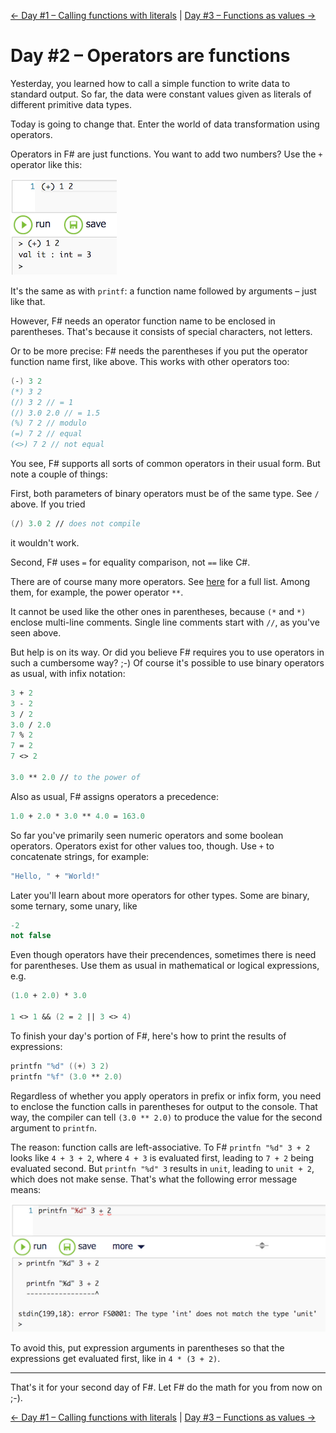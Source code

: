 [← Day #1 – Calling functions with literals](../day01) | [Day #3 – Functions as values →](../day03)

# Day #2 – Operators are functions
Yesterday, you learned how to call a simple function to write data to standard output. So far, the data were constant values given as literals of different primitive data types.

Today is going to change that. Enter the world of data transformation using operators.

Operators in F# are just functions. You want to add two numbers? Use the `+` operator like this:

![](images/w01d02a.png)

It's the same as with `printf`: a function name followed by arguments – just like that.

However, F# needs an operator function name to be enclosed in parentheses. That's because it consists of special characters, not letters.

Or to be more precise: F# needs the parentheses if you put the operator function name first, like above. This works with other operators too:

```fsharp
(-) 3 2
(*) 3 2
(/) 3 2 // = 1
(/) 3.0 2.0 // = 1.5
(%) 7 2 // modulo
(=) 7 2 // equal
(<>) 7 2 // not equal
```

You see, F# supports all sorts of common operators in their usual form. But note a couple of things:

First, both parameters of binary operators must be of the same type. See `/` above. If you tried

```fsharp
(/) 3.0 2 // does not compile
```

it wouldn't work.

Second, F# uses `=` for equality comparison, not `==` like C#.

There are of course many more operators. See [here](https://msdn.microsoft.com/en-us/library/dd233228.aspx) for a full list. Among them, for example, the power operator `**`.

It cannot be used like the other ones in parentheses, because `(*` and `*)` enclose multi-line comments. Single line comments start with `//`, as you've seen above.

But help is on its way. Or did you believe F# requires you to use operators in such a cumbersome way? ;-) Of course it's possible to use binary operators as usual, with infix notation:

```fsharp
3 + 2
3 - 2
3 / 2
3.0 / 2.0
7 % 2
7 = 2
7 <> 2

3.0 ** 2.0 // to the power of
```

Also as usual, F# assigns operators a precedence:

```fsharp
1.0 + 2.0 * 3.0 ** 4.0 = 163.0
```

So far you've primarily seen numeric operators and some boolean operators. Operators exist for other values too, though. Use `+` to concatenate strings, for example:

```fsharp
"Hello, " + "World!"
```

Later you'll learn about more operators for other types. Some are binary, some ternary, some unary, like

```fsharp
-2
not false
```

Even though operators have their precendences, sometimes there is need for parentheses. Use them as usual in mathematical or logical expressions, e.g.

```fsharp
(1.0 + 2.0) * 3.0

1 <> 1 && (2 = 2 || 3 <> 4)

```

To finish your day's portion of F#, here's how to print the results of expressions:

```fsharp
printfn "%d" ((+) 3 2)
printfn "%f" (3.0 ** 2.0)
```

Regardless of whether you apply operators in prefix or infix form, you need to enclose the function calls in parentheses for output to the console. That way, the compiler can tell `(3.0 ** 2.0)` to produce the value for the second argument to `printfn`.

The reason: function calls are left-associative. To F# `printfn "%d" 3 + 2` looks like `4 + 3 + 2`, where `4 + 3` is evaluated first, leading to `7 + 2` being evaluated second. But `printfn "%d" 3` results in `unit`, leading to `unit + 2`, which does not make sense. That's what the following error message means:

![](images/w01d02b.png)

To avoid this, put expression arguments in parentheses so that the expressions get evaluated first, like in `4 * (3 + 2)`.

***

That's it for your second day of F#. Let F# do the math for you from now on ;-).

[← Day #1 – Calling functions with literals](../day01) | [Day #3 – Functions as values →](../day03)
